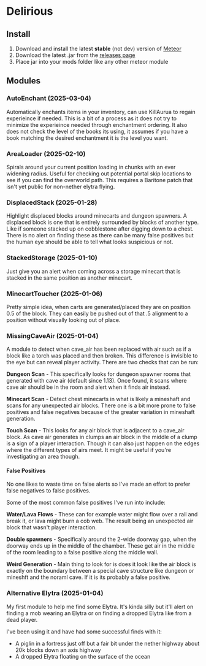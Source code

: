 # Delirious

## Install

1. Download and install the latest **stable** (not dev) version of [Meteor](https://meteorclient.com/)
2. Download the latest .jar from the [releases page](https://github.com/underscore-zi/delirious/releases)
3. Place jar into your mods folder like any other meteor module

## Modules

### AutoEnchant (2025-03-04)

Automatically enchants items in your inventory, can use KillAurua to regain experieince if needed. This is a bit of a 
process as it does not try to minimize the experieince needed through enchantment ordering. It also does not check the 
level of the books its using, it assumes if you have a book matching the desired enchantment it is the level you want.

### AreaLoader (2025-02-10)

Spirals around your current position loading in chunks with an ever widening radius. Useful for checking out potential
portal skip locations to see if you can find the overworld path. This requires a Baritone patch that isn't yet public 
for non-nether elytra flying.

### DisplacedStack (2025-01-28)

Highlight displaced blocks around minecarts and dungeon spawners. A displaced block is one that is entirely surrounded by
blocks of another type. Like if someone stacked up on cobblestone after digging down to a chest. There is no alert on 
finding these as there can be many false positives but the human eye should be able to tell what looks suspicious or not.

### StackedStorage (2025-01-10)

Just give you an alert when coming across a storage minecart that is stacked in the same position as another minecart.

### MinecartToucher (2025-01-06)

Pretty simple idea, when carts are generated/placed they are on position 0.5 of the block. They can easily be pushed out
of that .5 alignment to a position without visually looking out of place.

### MissingCaveAir (2025-01-04)

A module to detect when cave_air has been replaced with air such as if a block like a torch was placed and then broken.
This difference is invisible to the eye but can reveal player activity. There are two checks that can be run:

**Dungeon Scan** - This specifically looks for dungeon spawner rooms that generated with cave air (default since 1.13).
Once found, it scans where cave air should be in the room and alert when it finds air instead.

**Minecart Scan** - Detect chest minecarts in what is likely a mineshaft and scans for any unexpected air blocks. There 
one is a bit more prone to false positives and false negatives because of the greater variation in mineshaft generation.

**Touch Scan** - This looks for any air block that is adjacent to a cave_air block. As cave air generates in clumps an 
air block in the middle of a clump is a sign of a player interaction. Though it can also just happen on the edges where
the different types of airs meet. It might be useful if you're investigating an area though.

#### False Positives

No one likes to waste time on false alerts so I've made an effort to prefer false negatives to false positives. 

Some of the most common false positives I've run into include:

**Water/Lava Flows** - These can for example water might flow over a rail and break it, or lava might burn a cob web. 
The result being an unexpected air block that wasn't player interaction. 

**Double spawners** - Specifically around the 2-wide doorway gap, when the doorway ends up in the middle of the chamber.
These get air in the middle of the room leading to a false positive along the middle wall.

**Weird Generation** - Main thing to look for is does it look like the air block is exactly on the boundary between a
special cave structure like dungeon or mineshft and the noraml cave. If it is its probably a false positive.

### Alternative Elytra (2025-01-04)

My first module to help me find some Elytra. It's kinda silly but it'll alert on finding a mob wearing an Elytra or on 
finding a dropped Elytra like from a dead player.

I've been using it and have had some successful finds with it:
 - A piglin in a fortress just off but a fair bit under the nether highway about 20k blocks down an axis highway
 - A dropped Elytra floating on the surface of the ocean
